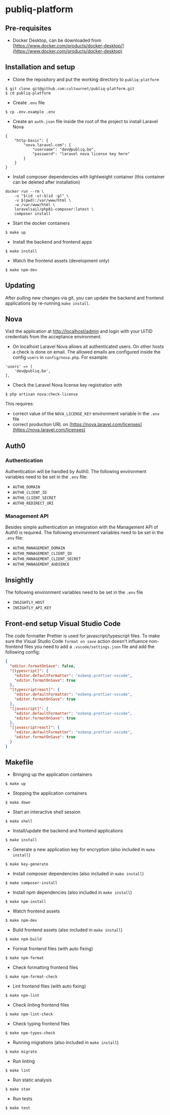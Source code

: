# publiq-platform

## Pre-requisites
- Docker Desktop, can be downloaded from [https://www.docker.com/products/docker-desktop/](https://www.docker.com/products/docker-desktop)

## Installation and setup

- Clone the repository and put the working directory to `publiq-platform`
```
$ git clone git@github.com:cultuurnet/publiq-platform.git
$ cd publiq-platform
```

- Create `.env` file
```
$ cp .env.example .env
```

- Create an `auth.json` file inside the root of the project to install Laravel Nova
```
{
    "http-basic": {
        "nova.laravel.com": {
            "username": "dev@publiq.be",
            "password": "laravel nova license key here"
        }
    }
}
```

- Install composer dependencies with lightweight container (this container can be deleted after installation)
```
docker run --rm \
    -u "$(id -u):$(id -g)" \
    -v $(pwd):/var/www/html \
    -w /var/www/html \
    laravelsail/php81-composer:latest \
    composer install
```

- Start the docker containers
```
$ make up
```

- Install the backend and frontend apps
```
$ make install
```

- Watch the frontend assets (development only)
```
$ make npm-dev
```

## Updating

After pulling new changes via git, you can update the backend and frontend applications by re-running `make install`.

## Nova

Visit the application at [http://localhost/admin](http://localhost/admin) and login with your UiTiD credentials from the acceptance environment.

- On localhost Laravel Nova allows all authenticated users. On other hosts a check is done on email. The allowed emails are configured inside the config `users` in `config/nova.php`. For example:
```
'users' => [
    'dev@publiq.be',
],
```

- Check the Laravel Nova license key registration with
```
$ php artisan nova:check-license
```
This requires:
- correct value of the `NOVA_LICENSE_KEY` environment variable in the `.env` file
- correct production URL on [https://nova.laravel.com/licenses](https://nova.laravel.com/licenses)

## Auth0

### Authentication

Authentication will be handled by Auth0. The following environment variables need to be set in the `.env` file:
- `AUTH0_DOMAIN`
- `AUTH0_CLIENT_ID`
- `AUTH0_CLIENT_SECRET`
- `AUTH0_REDIRECT_URI`

### Management API

Besides simple authentication an integration with the Management API of Auth0 is required. The following environment variables need to be set in the `.env` file:
- `AUTH0_MANAGEMENT_DOMAIN`
- `AUTH0_MANAGEMENT_CLIENT_ID`
- `AUTH0_MANAGEMENT_CLIENT_SECRET`
- `AUTH0_MANAGEMENT_AUDIENCE`

## Insightly

The following environment variables need to be set in the `.env` file
- `INSIGHTLY_HOST`
- `INSIGHTLY_API_KEY`

## Front-end setup Visual Studio Code

The code formatter Prettier is used for javascript/typescript files. To make sure the Visual Studio Code `format on save` action doesn't influence non-frontend files you need to add a `.vscode/settings.json` file and add the following config:

```json
{
  "editor.formatOnSave": false,
  "[typescript]": {
    "editor.defaultFormatter": "esbenp.prettier-vscode",
    "editor.formatOnSave": true
  },
  "[typescriptreact]": {
    "editor.defaultFormatter": "esbenp.prettier-vscode",
    "editor.formatOnSave": true
  },
  "[javascript]": {
    "editor.defaultFormatter": "esbenp.prettier-vscode",
    "editor.formatOnSave": true
  },
  "[javascriptreact]": {
    "editor.defaultFormatter": "esbenp.prettier-vscode",
    "editor.formatOnSave": true
  }
}
```

## Makefile

- Bringing up the application containers
```
$ make up
```

- Stopping the application containers
```
$ make down
```

- Start an interactive shell session
```
$ make shell
```

- Install/update the backend and frontend applications
```
$ make install
```

- Generate a new application key for encryption (also included in `make install`)
```
$ make key-generate
```

- Install composer dependencies (also included in `make install`)
```
$ make composer-install
```

- Install npm dependencies (also included in `make install`)
```
$ make npm-install
```

- Watch frontend assets
```
$ make npm-dev
```

- Build frontend assets (also included in `make install`)
```
$ make npm-build
```

- Format frontend files (with auto fixing)
```
$ make npm-format
```

- Check formatting frontend files
```
$ make npm-format-check
```

- Lint frontend files (with auto fixing)
```
$ make npm-lint
```

- Check linting frontend files
```
$ make npm-lint-check
```

- Check typing frontend files
```
$ make npm-types-check
```

- Running migrations (also included in `make install`)
```
$ make migrate
```

- Run linting
```
$ make lint
```

- Run static analysis
```
$ make stan
```

- Run tests
```
$ make test
```
